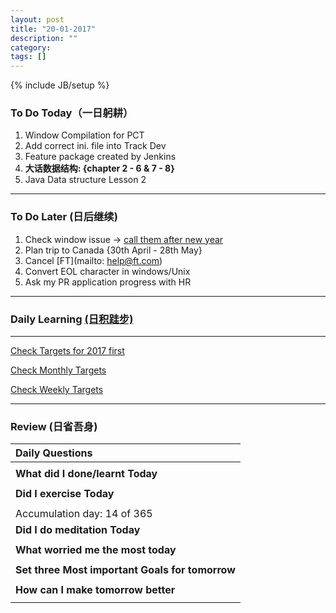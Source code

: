 ```yaml
---
layout: post
title: "20-01-2017"
description: ""
category: 
tags: []
---
```

{% include JB/setup %}

### To Do Today（一日躬耕）

1. Window Compilation for PCT
2. Add correct ini. file into Track Dev
3. Feature package created by Jenkins
4. **大话数据结构: {chapter 2 - 6 & 7 - 8}** 
5. Java Data structure Lesson 2 

---

### To Do Later (日后继续) 

1. Check window issue -> [call them after new year](http://neil526.tripod.com/) 
2. Plan trip to Canada  {30th April - 28th May}
3. Cancel [FT](mailto: help@ft.com)
4. Convert EOL character in windows/Unix 
5. Ask my PR application progress with HR

---

### Daily Learning [(日积跬步)](https://yitianxu.github.io/2017/01/05/learning-summary)


---

[Check Targets for 2017 first](https://yitianxu.github.io/2016/12/30/resolution-for-2017)

[Check Monthly Targets](https://yitianxu.github.io/pages/monthly%20targets/Monthly)

[Check Weekly Targets](https://yitianxu.github.io/pages/weekly%20targets/Weekly%20Targets) 

---

### Review (日省吾身)

| Daily Questions                   |                                           
|:----------------------------------|
|                                   |
| **What did I done/learnt Today**| 
|    |
| **Did I exercise Today**|          
|     |
| Accumulation day: 14  of 365   |
| **Did I do meditation Today**|          
|     |
|**What worried me the most today**|
|                                |
|**Set three Most important Goals for tomorrow**|
|                                        |
|**How can I make tomorrow better**|
|                          |